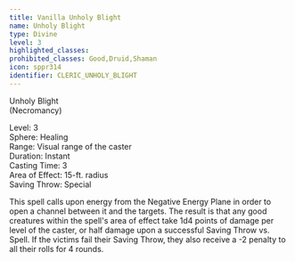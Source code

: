 ```yaml
---
title: Vanilla Unholy Blight
name: Unholy Blight
type: Divine
level: 3
highlighted_classes: 
prohibited_classes: Good,Druid,Shaman
icon: sppr314
identifier: CLERIC_UNHOLY_BLIGHT
---
```

Unholy Blight  
(Necromancy)  
  
Level: 3  
Sphere: Healing   
Range: Visual range of the caster  
Duration: Instant  
Casting Time: 3   
Area of Effect: 15-ft. radius  
Saving Throw: Special   
  
This spell calls upon energy from the Negative Energy Plane in order to open a channel between it and the targets. The result is that any good creatures within the spell's area of effect take 1d4 points of damage per level of the caster, or half damage upon a successful Saving Throw vs. Spell. If the victims fail their Saving Throw, they also receive a -2 penalty to all their rolls for 4 rounds.  
